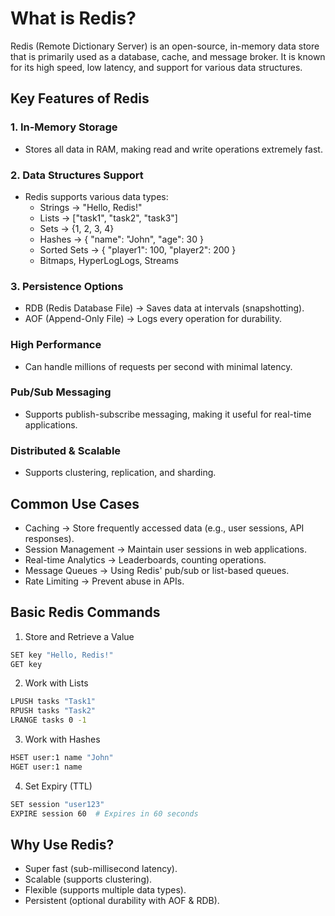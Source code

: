 # What is Redis?
Redis (Remote Dictionary Server) is an open-source, in-memory data store that is primarily used as a database, cache, and message broker. It is known for its high speed, low latency, and support for various data structures.

## Key Features of Redis
### 1. In-Memory Storage
- Stores all data in RAM, making read and write operations extremely fast.

### 2. Data Structures Support
- Redis supports various data types:
  - Strings → "Hello, Redis!"
  - Lists → ["task1", "task2", "task3"]
  - Sets → {1, 2, 3, 4}
  - Hashes → { "name": "John", "age": 30 }
  - Sorted Sets → { "player1": 100, "player2": 200 }
  - Bitmaps, HyperLogLogs, Streams

### 3. Persistence Options
- RDB (Redis Database File) → Saves data at intervals (snapshotting).
- AOF (Append-Only File) → Logs every operation for durability.

### High Performance
- Can handle millions of requests per second with minimal latency.

### Pub/Sub Messaging
- Supports publish-subscribe messaging, making it useful for real-time applications.

### Distributed & Scalable
- Supports clustering, replication, and sharding.

## Common Use Cases
- Caching → Store frequently accessed data (e.g., user sessions, API responses).
- Session Management → Maintain user sessions in web applications.
- Real-time Analytics → Leaderboards, counting operations.
- Message Queues → Using Redis' pub/sub or list-based queues.
- Rate Limiting → Prevent abuse in APIs.

## Basic Redis Commands
1. Store and Retrieve a Value
```sh
SET key "Hello, Redis!"
GET key
```
2. Work with Lists
```sh
LPUSH tasks "Task1"
RPUSH tasks "Task2"
LRANGE tasks 0 -1
```
3. Work with Hashes
```sh
HSET user:1 name "John"
HGET user:1 name
```
4. Set Expiry (TTL)
```sh
SET session "user123"
EXPIRE session 60  # Expires in 60 seconds
```
## Why Use Redis?
- Super fast (sub-millisecond latency).
- Scalable (supports clustering).
- Flexible (supports multiple data types).
- Persistent (optional durability with AOF & RDB).
